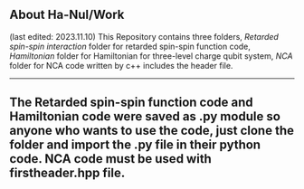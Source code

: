 ## About Ha-Nul/Work
(last edited: 2023.11.10)
This Repository contains three folders,
*Retarded spin-spin interaction* folder for retarded spin-spin function code,
*Hamiltonian* folder for Hamiltonian for three-level charge qubit system,
*NCA* folder for NCA code written by c++ includes the header file. 

-------------------------------------------------------------------------
The Retarded spin-spin function code and Hamiltonian code were saved as .py module so anyone who wants to use the code, just clone the folder and import the .py file in their python code.
NCA code must be used with firstheader.hpp file.
-------------------------------------------------------------------------

